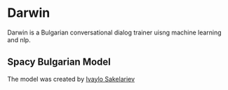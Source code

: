 # Darwin
Darwin is a Bulgarian conversational dialog trainer uisng machine learning and nlp.

## Spacy Bulgarian Model
The model was created by [Ivaylo Sakelariev](https://github.com/sakelariev/bulgarian-spacy-models)
